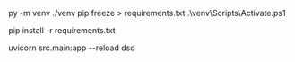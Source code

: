 py -m venv ./venv
pip freeze > requirements.txt
.\venv\Scripts\Activate.ps1

pip install -r requirements.txt

uvicorn src.main:app --reload
dsd